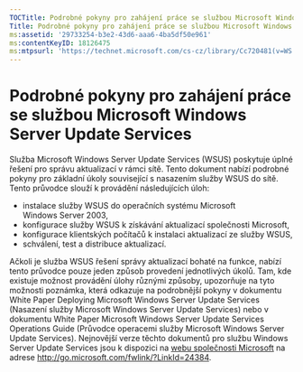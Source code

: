```yaml
---
TOCTitle: Podrobné pokyny pro zahájení práce se službou Microsoft Windows Server Update Services
Title: Podrobné pokyny pro zahájení práce se službou Microsoft Windows Server Update Services
ms:assetid: '29733254-b3e2-43d6-aaa6-4ba5df50e961'
ms:contentKeyID: 18126475
ms:mtpsurl: 'https://technet.microsoft.com/cs-cz/library/Cc720481(v=WS.10)'
---
```


Podrobné pokyny pro zahájení práce se službou Microsoft Windows Server Update Services
======================================================================================

Služba Microsoft Windows Server Update Services (WSUS) poskytuje úplné řešení pro správu aktualizací v rámci sítě. Tento dokument nabízí podrobné pokyny pro základní úkoly související s nasazením služby WSUS do sítě. Tento průvodce slouží k provádění následujících úloh:

-   instalace služby WSUS do operačních systému Microsoft Windows Server 2003,
-   konfigurace služby WSUS k získávání aktualizací společnosti Microsoft,
-   konfigurace klientských počítačů k instalaci aktualizací ze služby WSUS,
-   schválení, test a distribuce aktualizací.

Ačkoli je služba WSUS řešení správy aktualizací bohaté na funkce, nabízí tento průvodce pouze jeden způsob provedení jednotlivých úkolů. Tam, kde existuje možnost provádění úlohy různými způsoby, upozorňuje na tyto možnosti poznámka, která odkazuje na podrobnější pokyny v dokumentu White Paper Deploying Microsoft Windows Server Update Services (Nasazení služby Microsoft Windows Server Update Services) nebo v dokumentu White Paper Microsoft Windows Server Update Services Operations Guide (Průvodce operacemi služby Microsoft Windows Server Update Services). Nejnovější verze těchto dokumentů pro službu Windows Server Update Services jsou k dispozici na [webu společnosti Microsoft](http://go.microsoft.com/fwlink/?linkid=47374) na adrese http://go.microsoft.com/fwlink/?LinkId=24384.
